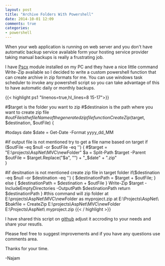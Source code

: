 ```yaml
---
layout: post
title: "Archive Folders With Powershell"
date: 2014-10-01 12:09
comments: true
categories: 
- powershell
---
```


When your web application is running on web server and you don't have automatic backup service available form your hosting service provider taking manual backups is really a frustrating job. 

I have [Pscx](https://pscx.codeplex.com/) module installed on my PC and they have a nice little command Write-Zip available so I decided to write a custom powershell function that can create archive in zip formats for me. You can use windows task scheduler to invoke any powershell script so you can take advantage of this to have automatic daily or monthly backups.


{{< highlight ps1  "linenos=true,hl_lines=8 15-17">}}

#$target is the folder you want to zip
#$destinaion is the path where you want to create zip file
#$outFile is the fileName of the generated zip file
function CreateZip($target, $destination, $outFile)
{

#todays date
$date = Get-Date -Format yyyy_dd_MM

#if output file is not mentioned try to get a file name based on target
if ($outFile -eq $null -or $outFile -eq '')
{
    #$target = "E:\projects\AspNet\MVC\newFolder"
    $a = Split-Path $target -Parent
    $outFile = $target.Replace("$a\", "") + "_$date"  + ".zip"    
}

#if desitnation is not mentioned create zip file in target folder
if($destination -eq $null -or $destination -eq '')
{
    $destinationPath = $target + $outFile;
}
else
{
    $destinationPath = $destination + $outFile
}
Write-Zip $target -IncludeEmptyDirectories -OutputPath $destinationPath
return $destinationPath
}
#this command will zip folder at E:\projects\AspNet\MVC\newFolder as myproject.zip at E:\Projects\AspNet\ 
$bakfile = CreateZip E:\projects\AspNet\MVC\newFolder E:\Projects\AspNet\ myproject.zip
{{< / highlight >}}

I have shared this script on [github](https://github.com/najamsk/powershellRepo) adjust it accroding to your needs and share your resutls. 

Please feel free to suggest improvements and if you have any questions use comments area.

Thanks for your time. 

-Najam
